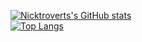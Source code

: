 [![Nicktroverts's GitHub stats](https://github-readme-stats.vercel.app/api?username=Nicktrovert&show_icons=true&theme=ambient_gradient&show=reviews,discussions_started,discussions_answered,prs_merged,prs_merged_percentage)](https://github.com/Nicktroverts/github-readme-stats) <br/>
[![Top Langs](https://github-readme-stats.vercel.app/api/top-langs/?username=Nicktrovert&layout=compact&show_icons=true&theme=ambient_gradient&langs_count=20)](https://github.com/Nicktrovert/github-readme-stats) <br/>
